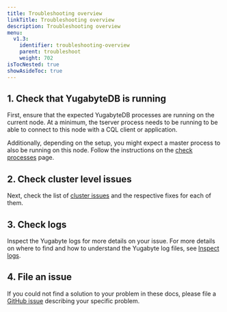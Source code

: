 ```yaml
---
title: Troubleshooting overview
linkTitle: Troubleshooting overview
description: Troubleshooting overview
menu:
  v1.3:
    identifier: troubleshooting-overview
    parent: troubleshoot
    weight: 702
isTocNested: true
showAsideToc: true
---
```


## 1. Check that YugabyteDB is running

First, ensure that the expected YugabyteDB processes are running on the current node.
At a minimum, the tserver process needs to be running to be able to connect to this node with a CQL client or application.

Additionally, depending on the setup, you might expect a master process to also be running on this node.
Follow the instructions on the [check processes](../nodes/check-processes/) page.

## 2. Check cluster level issues

Next, check the list of [cluster issues](../cluster) and the respective fixes for each of them.

## 3. Check logs

Inspect the Yugabyte logs for more details on your issue. For more details on where to find and how to understand the Yugabyte log files, see [Inspect logs](../nodes/check-logs).

## 4. File an issue

If you could not find a solution to your problem in these docs, please file a [GitHub issue](https://github.com/yugabyte/yugabyte-db/issues) describing your specific problem.
